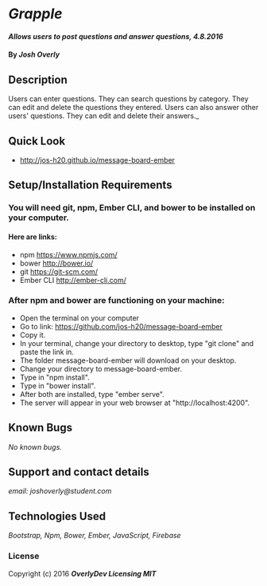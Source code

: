 # _Grapple_

#### _Allows users to post questions and answer questions, 4.8.2016_

#### By _**Josh Overly**_

## Description

Users can enter questions. They can search questions by category. They can edit and delete the questions they entered. Users can also answer other users' questions.  They can edit and delete their answers._

## Quick Look 
* http://jos-h20.github.io/message-board-ember
## Setup/Installation Requirements

### You will need git, npm, Ember CLI, and bower to be installed on your computer.
#### Here are links:
* npm https://www.npmjs.com/
* bower http://bower.io/
* git https://git-scm.com/
* Ember CLI http://ember-cli.com/



### After npm and bower are functioning on your machine:
* Open the terminal on your computer
* Go to link: https://github.com/jos-h20/message-board-ember
* Copy it.
* In your terminal, change your directory to desktop, type "git clone" and paste the link in.
* The folder message-board-ember will download on your desktop.
* Change your directory to message-board-ember.
* Type in "npm install".
* Type in "bower install".
* After both are installed, type "ember serve".
* The server will appear in your web browser at "http://localhost:4200".

## Known Bugs

_No known bugs._

## Support and contact details

_email: joshoverly@student.com_

## Technologies Used

_Bootstrap, Npm, Bower, Ember, JavaScript, Firebase_

### License

Copyright (c) 2016 **_OverlyDev Licensing MIT_**
